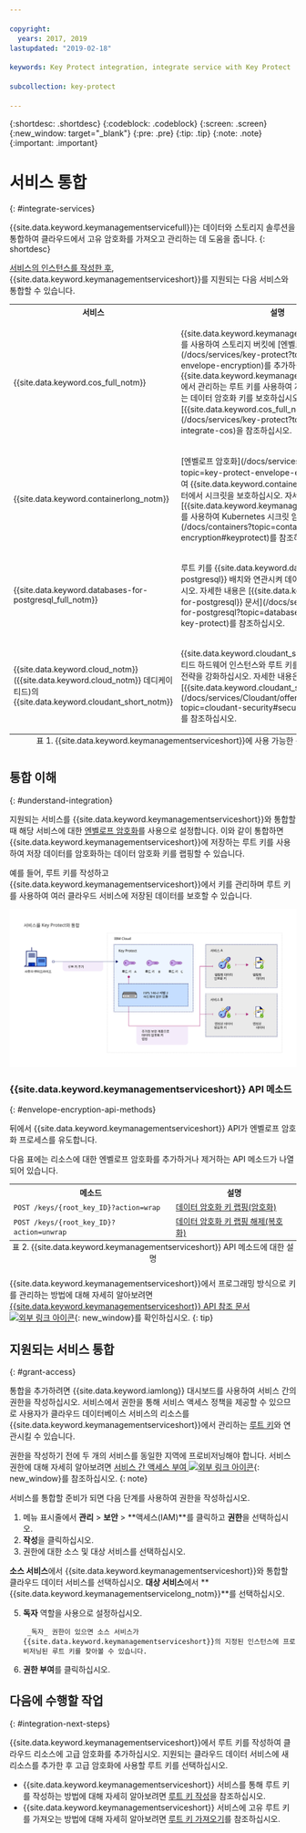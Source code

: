 ```yaml
---

copyright:
  years: 2017, 2019
lastupdated: "2019-02-18"

keywords: Key Protect integration, integrate service with Key Protect

subcollection: key-protect

---
```


{:shortdesc: .shortdesc}
{:codeblock: .codeblock}
{:screen: .screen}
{:new_window: target="_blank"}
{:pre: .pre}
{:tip: .tip}
{:note: .note}
{:important: .important}

# 서비스 통합
{: #integrate-services}

{{site.data.keyword.keymanagementservicefull}}는 데이터와 스토리지 솔루션을 통합하여 클라우드에서 고유 암호화를 가져오고 관리하는 데 도움을 줍니다.
{: shortdesc}

[서비스의 인스턴스를 작성한 후](/docs/services/key-protect?topic=key-protect-provision), {{site.data.keyword.keymanagementserviceshort}}를 지원되는 다음 서비스와 통합할 수 있습니다.

<table>
    <tr>
        <th>서비스</th>
        <th>설명</th>
    </tr>
    <tr>
        <td>
          <p>{{site.data.keyword.cos_full_notm}}</p>
        </td>
        <td>
          <p>{{site.data.keyword.keymanagementserviceshort}}를 사용하여 스토리지 버킷에 [엔벨로프 암호화](/docs/services/key-protect?topic=key-protect-envelope-encryption)를 추가하십시오. {{site.data.keyword.keymanagementserviceshort}}에서 관리하는 루트 키를 사용하여 저장 데이터를 암호화하는 데이터 암호화 키를 보호하십시오. 자세한 내용은 [{{site.data.keyword.cos_full_notm}}와 통합](/docs/services/key-protect?topic=key-protect-integrate-cos)을 참조하십시오.</p>
        </td>
    </tr>
    <tr>
        <td>
          <p>{{site.data.keyword.containerlong_notm}}</p>
        </td>
        <td>
          <p>[엔벨로프 암호화](/docs/services/key-protect?topic=key-protect-envelope-encryption)를 사용하여 {{site.data.keyword.containershort_notm}} 클러스터에서 시크릿을 보호하십시오. 자세한 내용은 [{{site.data.keyword.keymanagementserviceshort}}를 사용하여 Kubernetes 시크릿 암호화](/docs/containers?topic=containers-encryption#keyprotect)를 참조하십시오.</p>
        </td>
    </tr>
    <tr>
        <td>
          <p>{{site.data.keyword.databases-for-postgresql_full_notm}}</p>
        </td>
        <td>
          <p>루트 키를 {{site.data.keyword.databases-for-postgresql}} 배치와 연관시켜 데이터베이스를 보호하십시오. 자세한 내용은 [{{site.data.keyword.databases-for-postgresql}} 문서](/docs/services/databases-for-postgresql?topic=databases-for-postgresql-key-protect)를 참조하십시오.</p>
        </td>
    </tr>
      <tr>
        <td>
          <p>{{site.data.keyword.cloud_notm}}({{site.data.keyword.cloud_notm}} 데디케이티드)의 {{site.data.keyword.cloudant_short_notm}}</p>
        </td>
        <td>
          <p>{{site.data.keyword.cloudant_short_notm}} 데디케이티드 하드웨어 인스턴스와 루트 키를 연관시켜 저장 암호화 전략을 강화하십시오. 자세한 내용은 [{{site.data.keyword.cloudant_short_notm}} 문서](/docs/services/Cloudant/offerings?topic=cloudant-security#secure-access-control)를 참조하십시오.</p>
        </td>
    </tr>
   <caption style="caption-side:bottom;">표 1. {{site.data.keyword.keymanagementserviceshort}}에 사용 가능한 통합에 대한 설명</caption>
</table>

## 통합 이해 
{: #understand-integration}

지원되는 서비스를 {{site.data.keyword.keymanagementserviceshort}}와 통합할 때 해당 서비스에 대한 [엔벨로프 암호화](/docs/services/key-protect?topic=key-protect-envelope-encryption)를 사용으로 설정합니다. 이와 같이 통합하면 {{site.data.keyword.keymanagementserviceshort}}에 저장하는 루트 키를 사용하여 저장 데이터를 암호화하는 데이터 암호화 키를 랩핑할 수 있습니다. 

예를 들어, 루트 키를 작성하고 {{site.data.keyword.keymanagementserviceshort}}에서 키를 관리하며 루트 키를 사용하여 여러 클라우드 서비스에 저장된 데이터를 보호할 수 있습니다.

![다이어그램은 {{site.data.keyword.keymanagementserviceshort}} 통합의 컨텍스트 보기를 표시합니다.](../images/kp-integrations_min.svg)

### {{site.data.keyword.keymanagementserviceshort}} API 메소드
{: #envelope-encryption-api-methods}

뒤에서 {{site.data.keyword.keymanagementserviceshort}} API가 엔벨로프 암호화 프로세스를 유도합니다.  

다음 표에는 리소스에 대한 엔벨로프 암호화를 추가하거나 제거하는 API 메소드가 나열되어 있습니다.

<table>
  <tr>
    <th>메소드</th>
    <th>설명</th>
  </tr>
  <tr>
    <td><code>POST /keys/{root_key_ID}?action=wrap</code></td>
    <td><a href="/docs/services/key-protect?topic=key-protect-wrap-keys">데이터 암호화 키 랩핑(암호화)</a></td>
  </tr>
  <tr>
    <td><code>POST /keys/{root_key_ID}?action=unwrap</code></td>
    <td><a href="/docs/services/key-protect?topic=key-protect-unwrap-keys">데이터 암호화 키 랩핑 해제(복호화)</a></td>
  </tr>
  <caption style="caption-side:bottom;">표 2. {{site.data.keyword.keymanagementserviceshort}} API 메소드에 대한 설명</caption>
</table>

{{site.data.keyword.keymanagementserviceshort}}에서 프로그래밍 방식으로 키를 관리하는 방법에 대해 자세히 알아보려면 [{{site.data.keyword.keymanagementserviceshort}} API 참조 문서 ![외부 링크 아이콘](../../../icons/launch-glyph.svg "외부 링크 아이콘")](https://{DomainName}/apidocs/key-protect){: new_window}를 확인하십시오.
{: tip}

## 지원되는 서비스 통합
{: #grant-access}

통합을 추가하려면 {{site.data.keyword.iamlong}} 대시보드를 사용하여 서비스 간의 권한을 작성하십시오. 서비스에서 권한을 통해 서비스 액세스 정책을 제공할 수 있으므로 사용자가 클라우드 데이터베이스 서비스의 리소스를 {{site.data.keyword.keymanagementserviceshort}}에서 관리하는 [루트 키](/docs/services/key-protect?topic=key-protect-envelope-encryption#key-types)와 연관시킬 수 있습니다.

권한을 작성하기 전에 두 개의 서비스를 동일한 지역에 프로비저닝해야 합니다. 서비스 권한에 대해 자세히 알아보려면 [서비스 간 액세스 부여 ![외부 링크 아이콘](../../../icons/launch-glyph.svg "외부 링크 아이콘")](/docs/iam?topic=iam-serviceauth){: new_window}를 참조하십시오.
{: note}

서비스를 통합할 준비가 되면 다음 단계를 사용하여 권한을 작성하십시오.

1. 메뉴 표시줄에서 **관리** &gt; **보안** &gt; **액세스(IAM)**를 클릭하고 **권한**을 선택하십시오. 
2. **작성**을 클릭하십시오.
3. 권한에 대한 소스 및 대상 서비스를 선택하십시오.
 
  **소스 서비스**에서 {{site.data.keyword.keymanagementserviceshort}}와 통합할 클라우드 데이터 서비스를 선택하십시오. **대상 서비스**에서 **{{site.data.keyword.keymanagementservicelong_notm}}**를 선택하십시오.

5. **독자** 역할을 사용으로 설정하십시오.

        _독자_ 권한이 있으면 소스 서비스가 {{site.data.keyword.keymanagementserviceshort}}의 지정된 인스턴스에 프로비저닝된 루트 키를 찾아볼 수 있습니다.

6. **권한 부여**를 클릭하십시오.

## 다음에 수행할 작업
{: #integration-next-steps}

{{site.data.keyword.keymanagementserviceshort}}에서 루트 키를 작성하여 클라우드 리소스에 고급 암호화를 추가하십시오. 지원되는 클라우드 데이터 서비스에 새 리소스를 추가한 후 고급 암호화에 사용할 루트 키를 선택하십시오.

- {{site.data.keyword.keymanagementserviceshort}} 서비스를 통해 루트 키를 작성하는 방법에 대해 자세히 알아보려면 [루트 키 작성](/docs/services/key-protect?topic=key-protect-create-root-keys)을 참조하십시오.
- {{site.data.keyword.keymanagementserviceshort}} 서비스에 고유 루트 키를 가져오는 방법에 대해 자세히 알아보려면 [루트 키 가져오기](/docs/services/key-protect?topic=key-protect-import-root-keys)를 참조하십시오.


